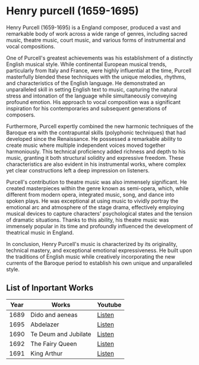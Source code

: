 # Henry purcell (1659-1695)

Henry Purcell (1659-1695) is a England composer, produced a vast and remarkable body of work across a wide range of genres, including sacred music, theatre music, court music, and various forms of instrumental and vocal compositions.

One of Purcell's greatest achievements was his establishment of a distinctly English musical style. While continental European musical trends, particularly from Italy and France, were highly influential at the time, Purcell masterfully blended these techniques with the unique melodies, rhythms, and characteristics of the English language. He demonstrated an unparalleled skill in setting English text to music, capturing the natural stress and intonation of the language while simultaneously conveying profound emotion. His approach to vocal composition was a significant inspiration for his contemporaries and subsequent generations of composers.

Furthermore, Purcell expertly combined the new harmonic techniques of the Baroque era with the contrapuntal skills (polyphonic techniques) that had developed since the Renaissance. He possessed a remarkable ability to create music where multiple independent voices moved together harmoniously. This technical proficiency added richness and depth to his music, granting it both structural solidity and expressive freedom. These characteristics are also evident in his instrumental works, where complex yet clear constructions left a deep impression on listeners.

Purcell's contribution to theatre music was also immensely significant. He created masterpieces within the genre known as semi-opera, which, while different from modern opera, integrated music, song, and dance into spoken plays. He was exceptional at using music to vividly portray the emotional arc and atmosphere of the stage drama, effectively employing musical devices to capture characters' psychological states and the tension of dramatic situations. Thanks to this ability, his theatre music was immensely popular in its time and profoundly influenced the development of theatrical music in England.

In conclusion, Henry Purcell's music is characterized by its originality, technical mastery, and exceptional emotional expressiveness. He built upon the traditions of English music while creatively incorporating the new currents of the Baroque period to establish his own unique and unparalleled style. 

## List of Inportant Works

| Year |         Works        | Youtube |
| ---- |   ---------------    | ------- |
| 1689 |    Dido and aeneas   |[Listen](https://youtu.be/GYdfxNYAVG4?si=-NjtsOo3Q9RcGVk)|
| 1695 |       Abdelazer      |[Listen](https://youtu.be/GsbPJehQnBA?si=7v2XQjelNaBfe8e)     |
| 1690 | Te Deum and Jubilate | [Listen](https://youtu.be/tSczTHWZWZ0?si=kbbZGPFwpHZgfkhD)    |
| 1692 |    The Fairy Queen   | [Listen](https://youtu.be/K7AbzbN-MqA?si=-rYLcHpVdfe6v2Eb)  |
| 1691 |      King Arthur     | [Listen](https://youtu.be/8P4yC3HMxkQ?si=ydjrxGVyKLRp33Dj)    |
